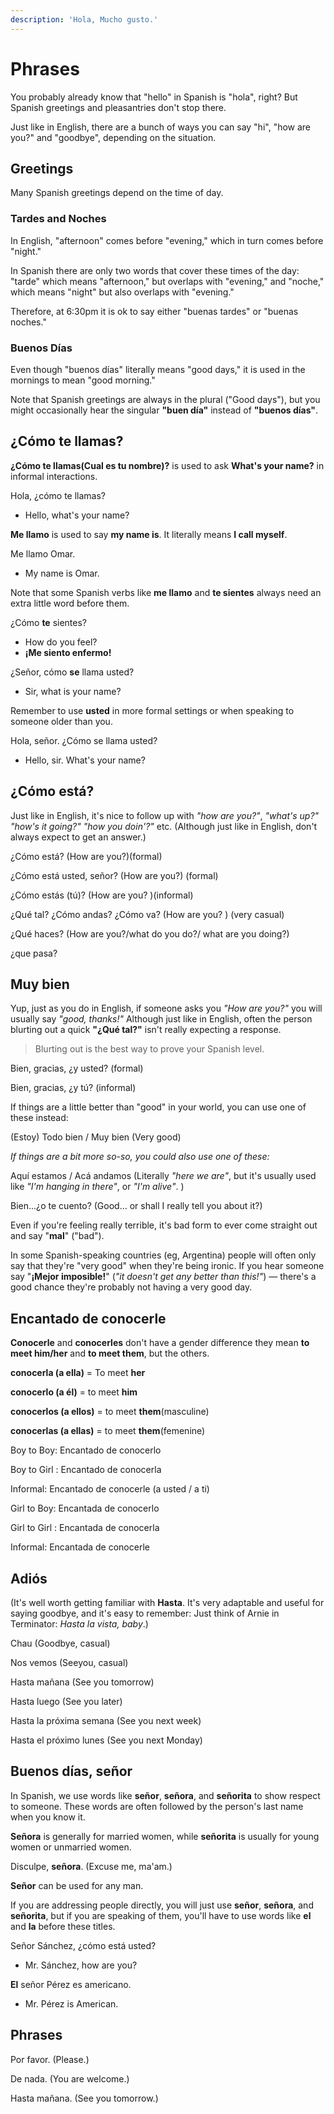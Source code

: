 ```yaml
---
description: 'Hola, Mucho gusto.'
---
```


# Phrases

You probably already know that "hello" in Spanish is "hola", right? But Spanish greetings and pleasantries don't stop there.

Just like in English, there are a bunch of ways you can say "hi", "how are you?" and "goodbye", depending on the situation.

## Greetings

Many Spanish greetings depend on the time of day.

### Tardes and Noches

In English, "afternoon" comes before "evening," which in turn comes before "night."

In Spanish there are only two words that cover these times of the day: "tarde" which means "afternoon," but overlaps with "evening," and "noche," which means "night" but also overlaps with "evening."

Therefore, at 6:30pm it is ok to say either "buenas tardes" or "buenas noches."

### Buenos Días

Even though "buenos días" literally means "good days," it is used in the mornings to mean "good morning."

Note that Spanish greetings are always in the plural \("Good days"\), but you might occasionally hear the singular **"buen día"** instead of **"buenos días"**.

## **¿Cómo te llamas?**

**¿Cómo te llamas\(Cual es tu nombre\)?** is used to ask **What's your name?** in informal interactions.

Hola, ¿cómo te llamas?

* Hello, what's your name?

**Me llamo** is used to say **my name is**. It literally means **I call myself**.

Me llamo Omar.

* My name is Omar.

Note that some Spanish verbs like **me llamo** and **te sientes** always need an extra little word before them.

¿Cómo **te** sientes?

* How do you feel?
* **¡Me siento enfermo!**

¿Señor, cómo **se** llama usted?

* Sir, what is your name?

Remember to use **usted** in more formal settings or when speaking to someone older than you.

Hola, señor. ¿Cómo se llama usted?

* Hello, sir. What's your name?

## ¿Cómo está?

Just like in English, it's nice to follow up with _"how are you?"_, _"what's up?" "how's it going?" "how you doin'?"_ etc. \(Although just like in English, don't always expect to get an answer.\)

¿Cómo está? \(How are you?\)\(formal\)

¿Cómo está usted, señor? \(How are you?\) \(formal\)

¿Cómo estás \(tú\)? \(How are you? \)\(informal\)

¿Qué tal? ¿Cómo andas? ¿Cómo va? \(How are you? \) \(very casual\)

¿Qué haces? \(How are you?/what do you do?/ what are you doing?\)

¿que pasa?

## Muy bien

Yup, just as you do in English, if someone asks you _"How are you?"_ you will usually say _"good, thanks!"_ Although just like in English, often the person blurting out a quick **"¿Qué tal?"** isn't really expecting a response.

> Blurting out is the best way to prove your Spanish level.

Bien, gracias, ¿y usted? \(formal\)

Bien, gracias, ¿y tú? \(informal\)

If things are a little better than "good" in your world, you can use one of these instead:

\(Estoy\) Todo bien / Muy bien \(Very good\)

_If things are a bit more so-so, you could also use one of these:_

Aquí estamos / Acá andamos \(Literally _"here we are"_, but it's usually used like _"I'm hanging in there"_, or _"I'm alive"_. \)

Bien...¿o te cuento? \(Good... or shall I really tell you about it?\)

Even if you're feeling really terrible, it's bad form to ever come straight out and say "**mal**" \("bad"\).

In some Spanish-speaking countries \(eg, Argentina\) people will often only say that they're "very good" when they're being ironic. If you hear someone say "**¡Mejor imposible!**" \(_"it doesn't get any better than this!"_\) — there's a good chance they're probably not having a very good day.

## Encantado de conocerle

**Conocerle** and **conocerles** don't have a gender difference they mean **to meet him/her** and **to meet them**, but the others.

**conocerla \(a ella\)** = To meet **her**

**conocerlo \(a él\)** = to meet **him**

**conocerlos \(a ellos\)** = to meet **them**\(masculine\)

**conocerlas \(a ellas\)** = to meet **them**\(femenine\)

Boy to Boy: Encantado de conocerlo

Boy to Girl : Encantado de conocerla

Informal: Encantado de conocerle \(a usted / a ti\)

Girl to Boy: Encantada de conocerlo

Girl to Girl : Encantada de conocerla

Informal: Encantada de conocerle

## Adiós

\(It's well worth getting familiar with **Hasta**. It's very adaptable and useful for saying goodbye, and it's easy to remember: Just think of Arnie in Terminator: _Hasta la vista, baby_.\)

Chau \(Goodbye, casual\)

Nos vemos \(Seeyou, casual\)

Hasta mañana \(See you tomorrow\)

Hasta luego \(See you later\)

Hasta la próxima semana \(See you next week\)

Hasta el próximo lunes \(See you next Monday\)

## **Buenos días, señor**

In Spanish, we use words like **señor**, **señora**, and **señorita** to show respect to someone. These words are often followed by the person's last name when you know it.

**Señora** is generally for married women, while **señorita** is usually for young women or unmarried women.

Disculpe, **señora**. \(Excuse me, ma'am.\)

**Señor** can be used for any man.

If you are addressing people directly, you will just use **señor**, **señora**, and **señorita**, but if you are speaking of them, you'll have to use words like **el** and **la** before these titles.

Señor Sánchez, ¿cómo está usted?

* Mr. Sánchez, how are you?

**El** señor Pérez es americano.

* Mr. Pérez is American.

## Phrases

Por favor. \(Please.\)

De nada. \(You are welcome.\)

Hasta mañana. \(See you tomorrow.\)

